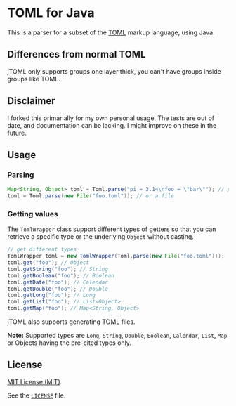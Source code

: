 TOML for Java
===
This is a parser for a subset of the [TOML](https://raw.github.com/mojombo/toml/) markup language, using Java.

Differences from normal TOML
----

jTOML only supports groups one layer thick, you can't have groups inside groups like TOML.

Disclaimer
----

I forked this primarially for my own personal usage. The tests are out of date, and documentation can be lacking. I might improve on these in the future.

Usage
----

### Parsing

```java
Map<String, Object> toml = Toml.parse("pi = 3.14\nfoo = \"bar\""); // parse a String
toml = Toml.parse(new File("foo.toml")); // or a file
```

### Getting values

The `TomlWrapper` class support different types of getters so that you can retrieve a specific type or the underlying `Object` without casting.

```java
// get different types
TomlWrapper toml = new TomlWrapper(Toml.parse(new File("foo.toml")));
toml.get("foo"); // Object
toml.getString("foo"); // String
toml.getBoolean("foo"); // Boolean
toml.getDate("foo"); // Calendar
toml.getDouble("foo"); // Double
toml.getLong("foo"); // Long
toml.getList("foo"); // List<Object>
toml.getMap("foo"); // Map<String, Object>
```

jTOML also supports generating TOML files.

**Note:** Supported types are `Long`, `String`, `Double`, `Boolean`, `Calendar`, `List`, `Map` or Objects having the pre-cited types only.


License
-----
[MIT License (MIT)](http://opensource.org/licenses/mit-license.php).

See the [`LICENSE`](https://github.com/agrison/jtoml/blob/master/LICENSE) file.
